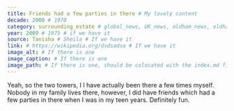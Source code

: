 ```yaml
---
title: Friends had a few parties in there # My lovely content
decade: 2000 # 1970
category: surrounding_estate # global_news, UK_news, oldham_news, oldham_history, towers, surrounding_estate # Always exactly one category
year: 2009 # 1975 # if we have it
source: Tanisha # Sheila # If we have it
link: # https://wikipedia.org/dsdsadsa # If we have it
image_alt: # If there is one
image_caption: # If there is one
image_path: # If there is one, should be colocated with the index.md file in the folder
---
```


Yeah, so the two towers, I I have actually been there a few times myself. Nobody in my family lives there, however, I did have friends which had a few parties in there when I was in my teen years. Definitely fun.